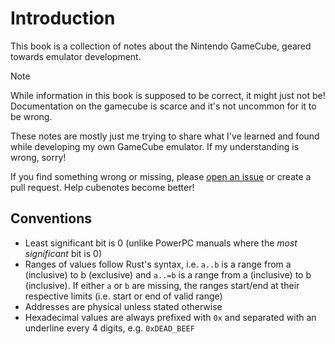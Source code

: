 # Introduction

This book is a collection of notes about the Nintendo GameCube, geared towards emulator development.

> [!NOTE]
> While information in this book is supposed to be correct, it might just not be! Documentation on
> the gamecube is scarce and it's not uncommon for it to be wrong.
>
> These notes are mostly just me trying to share what I've learned and found while developing my own
> GameCube emulator. If my understanding is wrong, sorry!
>
> If you find something wrong or missing, please [open an issue](https://github.com/vxpm/cubenotes/issues/new)
> or create a pull request. Help cubenotes become better!

## Conventions

- Least significant bit is 0 (unlike PowerPC manuals where the _most significant_ bit is 0)
- Ranges of values follow Rust's syntax, i.e. `a..b` is a range from a (inclusive) to b (exclusive)
  and `a..=b` is a range from a (inclusive) to b (inclusive). If either `a` or `b` are missing, the
  ranges start/end at their respective limits (i.e. start or end of valid range)
- Addresses are physical unless stated otherwise
- Hexadecimal values are always prefixed with `0x` and separated with an underline every 4 digits,
  e.g. `0xDEAD_BEEF`
